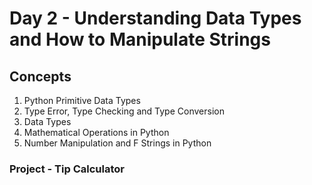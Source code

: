 # Day 2 - Understanding Data Types and How to Manipulate Strings
## Concepts
1. Python Primitive Data Types
2. Type Error, Type Checking and Type Conversion
3. Data Types
4. Mathematical Operations in Python
5. Number Manipulation and F Strings in Python

### Project - Tip Calculator
